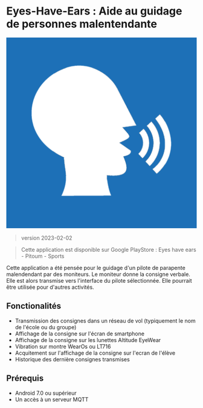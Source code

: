 # Eyes-Have-Ears : Aide au guidage de personnes malentendante
![Logo](/app/src/main/ic_logo-playstore.png)
>version 2023-02-02

> Cette application est disponible sur Google PlayStore : Eyes have ears - Pitoum - Sports

Cette application a été pensée pour le guidage d'un pilote de parapente malendendant par des moniteurs. Le moniteur donne la consigne verbale. Elle est alors transmise vers l'interface du pilote sélectionnée.
Elle pourrait être utilisée pour d'autres activités.

## Fonctionalités 
+ Transmission des consignes dans un réseau de vol (typiquement le nom de l'école ou du groupe)
+ Affichage de la consigne sur l'écran de smartphone
+ Affichage de la consigne sur les lunettes Altitude EyeWear
+ Vibration sur montre WearOs ou LT716
+ Acquitement sur l'affichage de la consigne sur l'ecran de l'élève
+ Historique des dernière consignes transmises 

	
## Prérequis 
+ Android 7.0 ou supérieur
+ Un accès à un serveur MQTT

